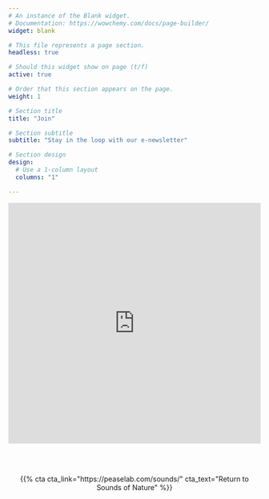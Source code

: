 ```yaml
---
# An instance of the Blank widget.
# Documentation: https://wowchemy.com/docs/page-builder/
widget: blank

# This file represents a page section.
headless: true

# Should this widget show on page (t/f)
active: true

# Order that this section appears on the page.
weight: 1

# Section title
title: "Join"

# Section subtitle
subtitle: "Stay in the loop with our e-newsletter"

# Section design
design:
  # Use a 1-column layout
  columns: "1"

---
```

<p style="text-align: center;"> <iframe width="640px" height="480px" src="https://forms.office.com/Pages/ResponsePage.aspx?id=55h61U10-UO8kQjeH_NxDUMGBwbk2llNsWBKIWoAPu1UQ0xMOE1FNEwwVk9DNVo0UDBEVTFWVEVBNC4u&embed=true" frameborder="0" marginwidth="0" marginheight="0" style="border: none; max-width:100%; max-height:100vh" allowfullscreen webkitallowfullscreen mozallowfullscreen msallowfullscreen> </iframe> </p>    

<br/><br/>

<p style="text-align: center;">   {{% cta cta_link="https://peaselab.com/sounds/" cta_text="Return to Sounds of Nature" %}} </p>
  